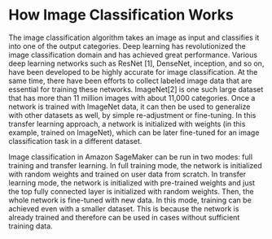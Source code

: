 # How Image Classification Works<a name="IC-HowItWorks"></a>

The image classification algorithm takes an image as input and classifies it into one of the output categories\. Deep learning has revolutionized the image classification domain and has achieved great performance\. Various deep learning networks such as ResNet \[1\], DenseNet, inception, and so on, have been developed to be highly accurate for image classification\. At the same time, there have been efforts to collect labeled image data that are essential for training these networks\. ImageNet\[2\] is one such large dataset that has more than 11 million images with about 11,000 categories\. Once a network is trained with ImageNet data, it can then be used to generalize with other datasets as well, by simple re\-adjustment or fine\-tuning\. In this transfer learning approach, a network is initialized with weights \(in this example, trained on ImageNet\), which can be later fine\-tuned for an image classification task in a different dataset\. 

Image classification in Amazon SageMaker can be run in two modes: full training and transfer learning\. In full training mode, the network is initialized with random weights and trained on user data from scratch\. In transfer learning mode, the network is initialized with pre\-trained weights and just the top fully connected layer is initialized with random weights\. Then, the whole network is fine\-tuned with new data\. In this mode, training can be achieved even with a smaller dataset\. This is because the network is already trained and therefore can be used in cases without sufficient training data\.